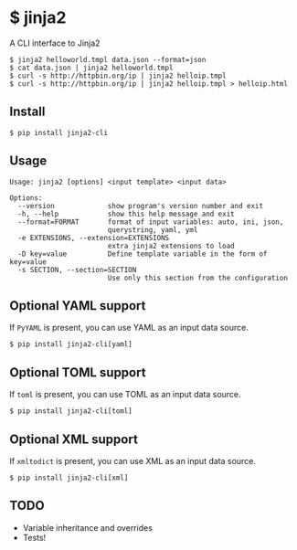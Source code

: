 # $ jinja2
A CLI interface to Jinja2
```
$ jinja2 helloworld.tmpl data.json --format=json
$ cat data.json | jinja2 helloworld.tmpl
$ curl -s http://httpbin.org/ip | jinja2 helloip.tmpl
$ curl -s http://httpbin.org/ip | jinja2 helloip.tmpl > helloip.html
```

## Install
`$ pip install jinja2-cli`

## Usage
```
Usage: jinja2 [options] <input template> <input data>

Options:
  --version             show program's version number and exit
  -h, --help            show this help message and exit
  --format=FORMAT       format of input variables: auto, ini, json,
                        querystring, yaml, yml
  -e EXTENSIONS, --extension=EXTENSIONS
                        extra jinja2 extensions to load
  -D key=value          Define template variable in the form of key=value
  -s SECTION, --section=SECTION
                        Use only this section from the configuration
```

## Optional YAML support
If `PyYAML` is present, you can use YAML as an input data source.

`$ pip install jinja2-cli[yaml]`

## Optional TOML support
If `toml` is present, you can use TOML as an input data source.

`$ pip install jinja2-cli[toml]`

## Optional XML support
If `xmltodict` is present, you can use XML as an input data source.

`$ pip install jinja2-cli[xml]`

## TODO
 * Variable inheritance and overrides
  * Tests!
